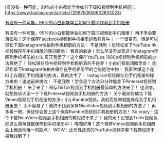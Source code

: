 [有没有一种可能，99%的小白都能学会如何下载IG视频到手机相册]：https://www.toutiao.com/article/7296750650602603023/



[有没有一种可能，99%的小白都能学会如何下载IG视频到手机相册](https://www.toutiao.com/article/7296750650602603023/)




有没有一种可能，99%的小白都能学会如何下载IG视频到手机相册！
再不学会要落伍啦！这个保存Facebook视频到手机相册的教程真牛！
一个很变态，但是可以轻松下载Instagram快拍到手机相册的方法！
不是我吹！能轻松拿下YouTube 4k视频保存在手机相册的我只服他！
我真的会谢！怎么早没有发现这个Instagram存图到手机相册的方法
反正我爱了！这个保存YouTube 1080p视频到手机相册的办法真绝了！
轻松保存脸书视频到手机相册真的不是梦！小白们都能闭眼学会！
能轻松拿下Instagram快拍并保存在手机相册里的岂能是池中物！
我要吹爆这个在IG上存图到手机相册的办法，真的太牛了！
Instagram视频保存到手机相册的秘方来啦！速速前来接收！
不是我吹！学会这个方法分分钟能拿下Pinterest视频到手机相册！
来了来了！保存TikTok视频到手机相册最简单的方法来了！
也没啥，就想告诉大家一个下载Pinterest视频到手机相册的方法！
关于我如何成功下载Vimeo视频到手机相册的办法~
小小Rumble视频，我轻而易举就能保存到手机相册里去！
太不容易了！我终于找到保存NicoVideo视频到手机相册的方法了！
再多看一眼，保证你会爱上这个保存Rumble视频到手机相册的方法！
So crazy！这个下载NicoVideo视频到手机相册的教程终于来了！
我的天！没想到Triller视频竟然这么简单就能保存到手机相册中！
嘎嘎好用！这个保存Vimeo视频到手机相册会上瘾是他唯一的缺点！
WOW！比珍珠还真的YouTube视频字幕下载教程终于被我找到了！
